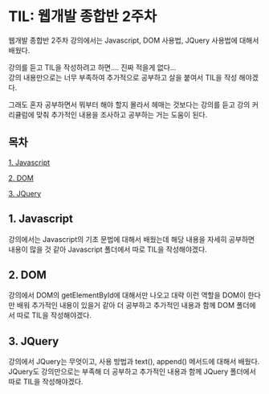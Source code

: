 # TIL: 웹개발 종합반 2주차

웹개발 종합반 2주차 강의에서는 Javascript, DOM 사용법, JQuery 사용법에 대해서 배웠다.

강의를 듣고 TIL을 작성하려고 하면.... 진짜 적을게 없다...<br>
강의 내용만으로는 너무 부족하여 추가적으로 공부하고 살을 붙여서 TIL을 작성 해야겠다.

그래도 혼자 공부하면서 뭐부터 해야 할지 몰라서 헤매는 것보다는 강의를 듣고 강의 커리큘럼에 맞춰 추가적인 내용을 조사하고 공부하는 거는 도움이 된다.

## 목차

[1. Javascript](#1-javascript)

[2. DOM](#2-dom)

[3. JQuery](#3-jquery)

## 1. Javascript

강의에서는 Javascript의 기초 문법에 대해서 배웠는데 해당 내용을 자세히 공부하면 내용이 많을 것 같아 Javascript 폴더에서 따로 TIL을 작성해야겠다.

## 2. DOM

강의에서 DOM의 getElementById에 대해서만 나오고 대략 이런 역할을 DOM이 한다만 배워 추가적인 내용이 있을거 같아 더 공부하고 추가적인 내용과 함께 DOM 폴더에서 따로 TIL을 작성해야겠다.

## 3. JQuery

강의에서 JQuery는 무엇이고, 사용 방법과 text(), append() 메서드에 대해서 배웠다.<br>
JQuery도 강의만으로는 부족해 더 공부하고 추가적인 내용과 함께 JQuery 폴더에서 따로 TIL을 작성해야겠다.